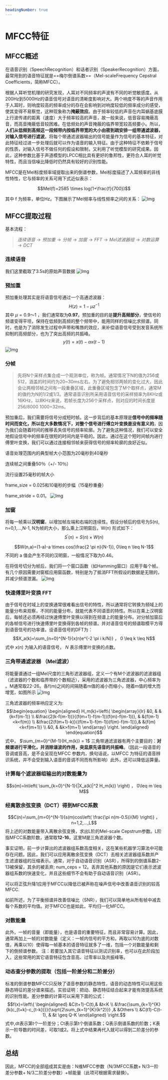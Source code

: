 ```yaml
---
headingNumber: true
---
```

# MFCC特征

## MFCC概述
在语音识别（SpeechRecognition）和话者识别（SpeakerRecognition）方面，最常用到的语音特征就是==梅尔倒谱系数==（Mel-scaleFrequency Cepstral Coefficients，简称MFCC）。

根据人耳听觉机理的研究发现，人耳对不同频率的声波有不同的听觉敏感度。从200Hz到5000Hz的语音信号对语音的清晰度影响对大。两个响度不等的声音作用于人耳时，则响度较高的频率成分的存在会影响到对响度较低的频率成分的感受，使其变得不易察觉，这种现象称为**掩蔽效应**。由于频率较低的声音在内耳蜗基底膜上行波传递的距离（速度）大于频率较高的声音，故一般来说，低音容易掩蔽高音，而高音掩蔽低音较困难。在低频处的声音掩蔽的临界带宽较高频要小。所以，**人们从低频到高频这一段频带内按临界带宽的大小由密到疏安排一组带通滤波器，对输入信号进行滤波**。将每个带通滤波器输出的信号能量作为信号的基本特征，对此特征经过进一步处理后就可以作为语音的输入特征。由于这种特征不依赖于信号的性质，对输入信号不做任何的假设和限制，又利用了听觉模型的研究成果。因此，这种参数比基于声道模型的LPCC相比具有更好的鲁邦性，更符合人耳的听觉特性，而且当信噪比降低时仍然具有较好的识别性能。

MFCC是在Mel标度频率域提取出来的倒谱参数，Mel标度描述了人耳频率的非线性特性，它与频率的关系可用下式近似表示：

$$Mel(f)=2585 \times log(1+\frac{f}{700})$$

其中 f 为频率，单位Hz。下图展示了Mel频率与线性频率之间的关系：
![Img](https://imgpool.protodrive.xyz/img/yank-note-picgo-img-20230130204158.png#pic_center%20=400x)


## MFCC提取过程
基本流程：

>$连续语音 \rightarrow 预加重 \rightarrow 分帧 \rightarrow 加窗 \rightarrow FFT \rightarrow Mel滤波器组 \rightarrow 对数运算 \rightarrow DCT$

### 连续语音

我们这里截取了3.5s的原始声音数据
![Img](https://imgpool.protodrive.xyz/img/yank-note-picgo-img-20230130204351.png#pic_center%20=400x)

### 预加重
预加重处理其实是将语音信号通过一个高通滤波器：
$$H(z)=1-\mu z^{-1}$$
其中 $\mu=0.9～1$ ，我们通常取为**0.97**。预加重的目的是**提升高频部分**，使信号的频谱变得平坦，保持在低频到高频的整个频带中，能用同样的信噪比求频谱。同时，也是为了消除发生过程中声带和嘴唇的效应，来补偿语音信号受到发音系统所抑制的高频部分，也为了突出高频的共振峰。
$$y(t)=x(t)-\alpha x(t-1)$$
![Img](https://imgpool.protodrive.xyz/img/yank-note-picgo-img-20230130205021.png#pic_center%20=400x)


### 分帧

>先将N个采样点集合成一个观测单位，称为帧。通常情况下N的值为256或512，涵盖的时间约为20~30ms左右。为了避免相邻两帧的变化过大，因此会让两相邻帧之间有一段重叠区域，此重叠区域包含了M个取样点，通常M的值约为N的1/2或1/3。通常语音识别所采用语音信号的采样频率为8KHz或16KHz，以8KHz来说，若帧长度为256个采样点，则对应的时间长度是256/8000 1000=32ms。

预加重后，我们需要将信号分成短时帧。这一步背后的基本原理是**信号中的频率随时间而变化，所以在大多数情况下，对整个信号进行傅立叶变换是没有意义的**，因为我们会随着时间的推移丢失信号的频率轮廓。为了避免这种情况，我们可以安全地假设信号中的频率在很短的时间内是平稳的。因此，通过在这个短时间帧内进行傅里叶变换，我们可以通过连接相邻帧来获得信号的频率轮廓的良好近似。

语音处理范围内的典型帧大小范围为20毫秒到40毫秒

连续帧之间重叠50％（+/- 10％）

流行设置25毫秒的帧大小

frame_size = 0.025和10毫秒的步幅（15毫秒重叠）

frame_stride = 0.01。
![Img](https://imgpool.protodrive.xyz/img/yank-note-picgo-img-20230130205032.png#pic_center%20=400x)

### 加窗

将每一帧乘以**汉明窗**，以增加帧左端和右端的连续性。假设分帧后的信号为S(n), n=0,1,…,N-1, N为帧的大小，那么乘上汉明窗后，W(n) 形式如下：
$$S^{'}(n)=S(n) \times W(n)$$

$$W(n,a)=(1-a)-a \times cos(\frac{2 \pi n}{N-1}), 0\leq n \leq N-1$$
不同的 a 值会产生不同的汉明窗，一般情况下取为0.46。

在将信号切分为帧后，我们将一个窗口函数（如Hamming窗口）应用于每个帧。有几个原因需要对窗框应用窗函数，特别是为了抵消FFT所假设的数据是无限的，并减少频谱泄漏。
![Img](https://imgpool.protodrive.xyz/img/yank-note-picgo-img-20230130205056.png#pic_center%20=400x)


### 快速傅里叶变换 FFT

由于信号在时域上的变换通常很难看出信号的特性，所以通常将它转换为频域上的能量分布来观察，不同的能量分布，就能代表不同语音的特性。所以在乘上汉明窗后，每帧还必须再经过快速傅里叶变换以得到在频谱上的能量分布。对分帧加窗后的各帧信号进行快速傅里叶变换得到各帧的频谱。并对语音信号的频谱取模平方得到语音信号的功率谱。设语音信号的DFT为：
$$X_a(k)=\sum_{n=0}^{N-1}{x(n)e^{-2 \pi i k/N}} ， 0 \leq k \leq N$$
式中 $x(n)$ 为输入的语音信号， $N$ 表示傅里叶变换的点数。

### 三角带通滤波器 （Mel滤波）

将能量谱通过一组Mel尺度的三角形滤波器组，定义一个有M个滤波器的滤波器组（滤波器的个数和临界带的个数相近），采用的滤波器为三角滤波器，中心频率为 。M通常取22-26。各f(m)之间的间隔随着m值的减小而缩小，随着m值的增大而增宽，如图所示
![Img](https://imgpool.protodrive.xyz/img/yank-note-picgo-img-20230130205215.png#pic_center%20=400x)

三角滤波器的频率响应定义为:
$$\begin{equation} \begin{aligned} H_m(k)=\left\{ \begin{array}{lr} &0, & & {k<f(m-1)} \\ &\frac{2(k-f(m-1))}{(f(m+1)-f(m-1))(f(m)-f(m-1))}, & &{f(m-1)<k<f(m)} \\ &\frac{2(f(m+1)-k)}{(f(m+1)-f(m-1))(f(m)-f(m-1))},& &{f(m)<k<f(m+1)} \\ &0, & &k>f(m+1) \end{array} \right. \end{aligned} \end{equation}$$
式中， $\sum_{m=0}^{M-1}{H_m(k)} = 1$
三角带通滤波器有两个主要目的：**对频谱进行平滑化，并消除谐波的作用，突显原先语音的共振峰**。（因此一段语音的音调或音高，是不会呈现在MFCC 参数内，换句话说，以MFCC 为特征的语音辨识系统，并不会受到输入语音的音调不同而有所影响）此外，还可以降低运算量。

### 计算每个滤波器组输出的对数能量为

$$s(m)=ln\left( \sum_{k=0}^{N-1}{|X_a(k)|^2 H_m(k)} \right) ， 0\leq m \leq M$$


### 经离散余弦变换（DCT）得到MFCC系数

$$C(n)=\sum_{m=0}^{N-1}{s(m)cos\left( \frac{\pi n(m-0.5)}{M} \right)} ， n=1,2,...,L$$
将上述的对数能量带入离散余弦变换，求出L阶的Mel-scale Cepstrum参数。L阶指MFCC系数阶数，通常取**12-16**。这里M是三角滤波器个数。

事实证明，前一步计算出的滤波器组系数高度相关，这在某些机器学习算法中可能存在问题。因此，我们可以应用离散余弦变换（DCT）去相关滤波器组系数并产生滤波器组的压缩表示。通常，对于自动语音识别（ASR），所得到的倒谱系数2-13被保留，其余的被丢弃; num_ceps = 12。丢弃其他系数的原因是它们表示滤波器组系数的快速变化，并且这些细节不会有助于自动语音识别（ASR）。

可以将正弦升降1应用于MFCC以降低已被声称在噪声信号中改善语音识别的较高MFCC.


如前所述，为了平衡频谱并改善信噪比（SNR），我们可以简单地从所有帧中减去每个系数的平均值。对于MFCC也是如此，平均归一化MFCC。

### 对数能量

此外，一帧的音量（即能量），也是语音的重要特征，而且非常容易计算。因此，通常再加上一帧的对数能量（定义：一帧内信号的平方和，再取以10为底的对数值，再乘以10）使得每一帧基本的语音特征就多了一维，包括一个对数能量和剩下的倒频谱参数。
注：若要加入其它语音特征以测试识别率，也可以在此阶段加入，这些常用的其它语音特征包含音高、过零率以及共振峰等。

### 动态查分参数的提取（包括一阶差分和二阶差分）

标准的倒谱参数MFCC只反映了语音参数的静态特性，语音的动态特性可以用这些静态特征的差分谱来描述。实验证明：把动、静态特征结合起来才能有效提高系统的识别性能。差分参数的计算可以采用下面的公式：
$$f(x)=\left\{ \begin{aligned} &C(t+1)-C(t),& &t<K \\ &\frac{\sum_{k=1}^{K}{k(c_{t+k}-c_{t-k})}}{\sqrt{2\sum_{k=1}^{K}{k^2}}} ,& &Others \\ &C(t1)-C(t-1), & &t \geq Q-K \end{aligned} \right.$$
式中,dt表示第t个一阶差分；Ct表示第t个倒谱系数；Q表示倒谱系数的阶数；K表示一阶导数的时间差，可取1或2。将上式中结果再代入就可以得到二阶差分的参数。

## 总结
因此，MFCC的全部组成其实是由：N维MFCC参数（N/3MFCC系数+ N/3一阶差分参数+ N/3二阶差分参数）+帧能量（此项可根据需求替换）。

